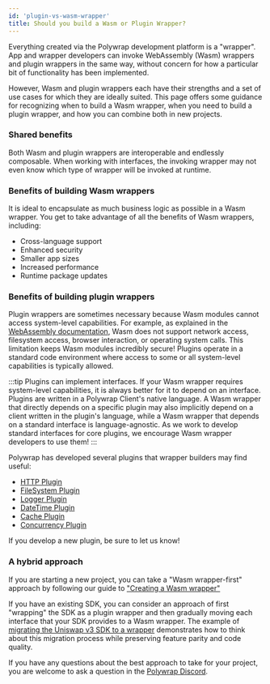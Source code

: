 ```yaml
---
id: 'plugin-vs-wasm-wrapper'
title: Should you build a Wasm or Plugin Wrapper?
---
```


Everything created via the Polywrap development platform is a "wrapper".
App and wrapper developers can invoke WebAssembly (Wasm) wrappers and plugin wrappers in the same way, 
without concern for how a particular bit of functionality has been implemented.

However, Wasm and plugin wrappers each have their strengths and a set of use cases for which they are ideally suited.
This page offers some guidance for recognizing when to build a Wasm wrapper, when you need to build a plugin wrapper, 
and how you can combine both in new projects.

### Shared benefits

Both Wasm and plugin wrappers are interoperable and endlessly composable.
When working with interfaces, the invoking wrapper may not even know which type of wrapper will be invoked at runtime.

### Benefits of building Wasm wrappers
It is ideal to encapsulate as much business logic as possible in a Wasm wrapper. 
You get to take advantage of all the benefits of Wasm wrappers, including:
 - Cross-language support
 - Enhanced security
 - Smaller app sizes
 - Increased performance
 - Runtime package updates

### Benefits of building plugin wrappers
Plugin wrappers are sometimes necessary because Wasm modules cannot access system-level capabilities.
For example, as explained in the [WebAssembly documentation](https://webassembly.github.io/spec/core/intro/introduction.html#security-considerations), 
Wasm does not support network access, filesystem access, browser interaction, or operating system calls. 
This limitation keeps Wasm modules incredibly secure!
Plugins operate in a standard code environment where access to some or all system-level capabilities is typically allowed.

:::tip
Plugins can implement interfaces. 
If your Wasm wrapper requires system-level capabilities, it is always better for it to depend on an interface.
Plugins are written in a Polywrap Client's native language.
A Wasm wrapper that directly depends on a specific plugin may also implicitly depend on a client written in the plugin's language,
while a Wasm wrapper that depends on a standard interface is language-agnostic.
As we work to develop standard interfaces for core plugins, we encourage Wasm wrapper developers to use them!
:::

Polywrap has developed several plugins that wrapper builders may find useful:
 - [HTTP Plugin](https://github.com/polywrap/monorepo/tree/origin/packages/js/plugins/http)
 - [FileSystem Plugin](https://github.com/polywrap/monorepo/tree/origin/packages/js/plugins/file-system)
 - [Logger Plugin](https://github.com/polywrap/monorepo/tree/origin/packages/js/plugins/logger)
 - [DateTime Plugin](https://github.com/polywrap/integrations/tree/main/system/concurrency)
 - [Cache Plugin](https://github.com/polywrap/integrations/tree/main/system/cache)
 - [Concurrency Plugin](https://github.com/polywrap/integrations/tree/main/system/concurrency)

If you develop a new plugin, be sure to let us know!

### A hybrid approach
If you are starting a new project, you can take a "Wasm wrapper-first" approach by following our guide to ["Creating a Wasm wrapper"](https://docs.polywrap.io/guides/create-wasm-wrappers/project-setup)

If you have an existing SDK, you can consider an approach of first "wrapping" the SDK as a plugin wrapper and then gradually moving each interface that your SDK provides to a Wasm wrapper. The example of [migrating the Uniswap v3 SDK to a wrapper](https://github.com/polywrap/integrations/tree/main/uniswapv3/wrapper) demonstrates how to think about this migration process while preserving feature parity and code quality.

If you have any questions about the best approach to take for your project, you are welcome to ask a question in the [Polywrap Discord](https://discord.gg/bGsqQrNhqd).
